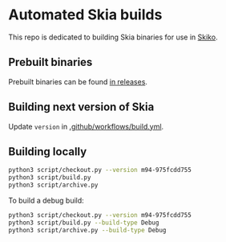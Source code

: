# Automated Skia builds

This repo is dedicated to building Skia binaries for use in [Skiko](https://github.com/JetBrains/skiko).

## Prebuilt binaries

Prebuilt binaries can be found [in releases](https://github.com/JetBrains/skia-pack/releases).

## Building next version of Skia

Update `version` in [.github/workflows/build.yml](https://github.com/JetBrains/skia-pack/blob/master/.github/workflows/build.yml).

## Building locally

```sh
python3 script/checkout.py --version m94-975fcdd755
python3 script/build.py
python3 script/archive.py
```

To build a debug build:

```sh
python3 script/checkout.py --version m94-975fcdd755
python3 script/build.py --build-type Debug
python3 script/archive.py --build-type Debug
```
